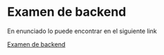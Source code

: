 # Examen de backend

En enunciado lo puede encontrar en el siguiente link

<a href="https://docs.google.com/document/d/1onsQS-0G6m6Ip3LdI9MruPcNNNHWBCWG4iUCUrpzZL4/edit?usp=sharing">Examen de backend</a>

